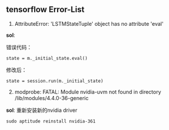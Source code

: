 ## tensorflow Error-List

1. AttributeError: 'LSTMStateTuple' object has no attribute 'eval'

**sol**:

错误代码：

```
state = m._initial_state.eval()
```

修改后：

```
state = session.run(m._initial_state)
```
2. modprobe: FATAL: Module nvidia-uvm not found in directory /lib/modules/4.4.0-36-generic

**sol**:
重新安装新的nvidia driver

```
sudo aptitude reinstall nvidia-361
```